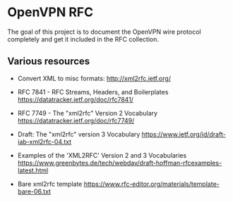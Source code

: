 OpenVPN RFC
===========

The goal of this project is to document the OpenVPN wire protocol completely and
get it included in the RFC collection.



Various resources
-----------------

* Convert XML to misc formats:
  http://xml2rfc.ietf.org/

* RFC 7841 - RFC Streams, Headers, and Boilerplates
  https://datatracker.ietf.org/doc/rfc7841/

* RFC 7749 - The "xml2rfc" Version 2 Vocabulary
  https://datatracker.ietf.org/doc/rfc7749/

* Draft: The "xml2rfc" version 3 Vocabulary
  https://www.ietf.org/id/draft-iab-xml2rfc-04.txt

* Examples of the 'XML2RFC' Version 2 and 3 Vocabularies
  https://www.greenbytes.de/tech/webdav/draft-hoffman-rfcexamples-latest.html

* Bare xml2rfc template
  https://www.rfc-editor.org/materials/template-bare-06.txt


